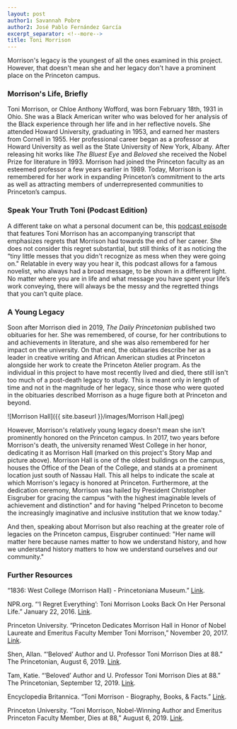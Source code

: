 ```yaml
---
layout: post
author1: Savannah Pobre
author2: José Pablo Fernández García
excerpt_separator: <!--more-->
title: Toni Morrison
---
```


Morrison's legacy is the youngest of all the ones examined in this project. However, that doesn't mean she and her legacy don't have a prominent place on the Princeton campus. <!--more-->

### Morrison's Life, Briefly ###
Toni Morrison, or Chloe Anthony Wofford, was born February 18th, 1931 in Ohio. She was a Black American writer who was beloved for her analysis of the Black experience through her life and in her reflective novels. She attended Howard University, graduating in 1953, and earned her masters from Cornell in 1955. Her professional career began as a professor at Howard University as well as the State University of New York, Albany. After releasing hit works like *The Bluest Eye* and *Beloved* she received the Nobel Prize for literature in 1993. Morrison had joined the Princeton faculty as an esteemed professor a few years earlier in 1989. Today, Morrison is remembered for her work in expanding Princeton’s commitment to the arts as well as attracting members of underrepresented communities to Princeton’s campus.

### Speak Your Truth Toni (Podcast Edition) ###
A different take on what a personal document can be, this [podcast episode](https://www.npr.org/2016/01/22/463901896/i-regret-everything-toni-morrison-looks-back-on-her-personal-life) that features Toni Morrison has an accompanying transcript that emphasizes regrets that Morrison had towards the end of her career. She does not consider this regret substantial, but still thinks of it as noticing the “tiny little messes that you didn't recognize as mess when they were going on." Relatable in every way you hear it, this podcast allows for a famous novelist, who always had a broad message, to be shown in a different light. No matter where you are in life and what message you have spent your life’s work conveying, there will always be the messy and the regretted things that you can’t quite place.

### A Young Legacy ###
Soon after Morrison died in 2019, *The Daily Princetonian* published two obituaries for her. She was remembered, of course, for her contributions to and achievements in literature, and she was also remembered for her impact on the university. On that end, the obituaries describe her as a leader in creative writing and African American studies at Princeton alongside her work to create the Princeton Atelier program. As the individual in this project to have most recently lived and died, there still isn't too much of a post-death legacy to study. This is meant only in length of time and not in the magnitude of her legacy, since those who were quoted in the obituaries described Morrison as a huge figure both at Princeton and beyond.

![Morrison Hall]({{ site.baseurl }}/images/Morrison Hall.jpeg)

However, Morrison's relatively young legacy doesn't mean she isn't prominently honored on the Princeton campus. In 2017, two years before Morrison's death, the university renamed West College in her honor, dedicating it as Morrison Hall (marked on this project's Story Map and picture above). Morrison Hall is one of the oldest buildings on the campus, houses the Office of the Dean of the College, and stands at a prominent location just south of Nassau Hall. This all helps to indicate the scale at which Morrison's legacy is honored at Princeton. Furthermore, at the dedication ceremony, Morrison was hailed by President Christopher Eisgruber for gracing the campus "with the highest imaginable levels of achievement and distinction" and for having "helped Princeton to become the increasingly imaginative and inclusive institution that we know today."

And then, speaking about Morrison but also reaching at the greater role of legacies on the Princeton campus, Eisgruber continued: "Her name will matter here because names matter to how we understand history, and how we understand history matters to how we understand ourselves and our community."

### Further Resources ###
“1836: West College (Morrison Hall) - Princetoniana Museum.” [Link](https://www.princetonianamuseum.org/artifact/67e32092-6793-4e0f-8a44-ce345825fe95).

NPR.org. “‘I Regret Everything’: Toni Morrison Looks Back On Her Personal Life.” January 22, 2016. [Link](https://www.npr.org/2016/01/22/463901896/i-regret-everything-toni-morrison-looks-back-on-her-personal-life).

Princeton University. “Princeton Dedicates Morrison Hall in Honor of Nobel Laureate and Emeritus Faculty Member Toni Morrison,” November 20, 2017. [Link](https://www.princeton.edu/news/2017/11/20/princeton-dedicates-morrison-hall-honor-nobel-laureate-and-emeritus-faculty-member).

Shen, Allan. “‘Beloved’ Author and U. Professor Toni Morrison Dies at 88.” The Princetonian, August 6, 2019. [Link](https://www.dailyprincetonian.com/article/2019/08/toni-morrison-dies).

Tam, Katie. “‘Beloved’ Author and U. Professor Toni Morrison Dies at 88.” The Princetonian, September 12, 2019. [Link](https://www.dailyprincetonian.com/article/2019/09/beloved-author-and-u-professor-toni-morrison-dies-at-88).

Encyclopedia Britannica. “Toni Morrison - Biography, Books, & Facts.” [Link](https://www.britannica.com/biography/Toni-Morrison).

Princeton University. “Toni Morrison, Nobel-Winning Author and Emeritus Princeton Faculty Member, Dies at 88,” August 6, 2019. [Link](https://www.princeton.edu/news/2019/08/06/toni-morrison-nobel-winning-author-and-emeritus-princeton-faculty-member-dies-88).
